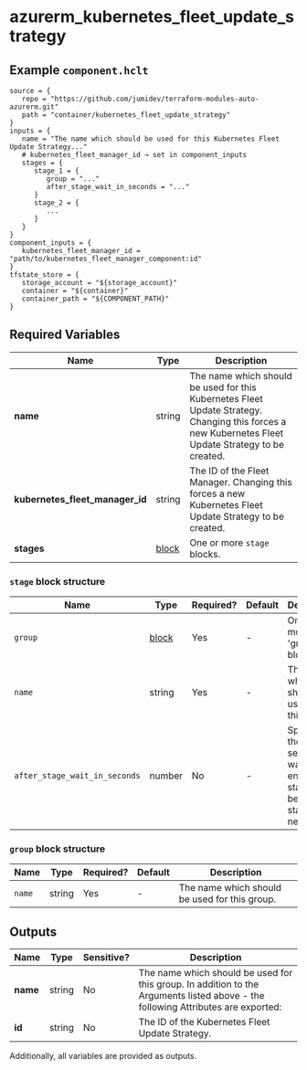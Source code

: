 # azurerm_kubernetes_fleet_update_strategy



## Example `component.hclt`

```hcl
source = {
   repo = "https://github.com/jumidev/terraform-modules-auto-azurerm.git"   
   path = "container/kubernetes_fleet_update_strategy"   
}
inputs = {
   name = "The name which should be used for this Kubernetes Fleet Update Strategy..."   
   # kubernetes_fleet_manager_id → set in component_inputs
   stages = {
      stage_1 = {
         group = "..."         
         after_stage_wait_in_seconds = "..."         
      }      
      stage_2 = {
         ...
      }      
   }   
}
component_inputs = {
   kubernetes_fleet_manager_id = "path/to/kubernetes_fleet_manager_component:id"   
}
tfstate_store = {
   storage_account = "${storage_account}"   
   container = "${container}"   
   container_path = "${COMPONENT_PATH}"   
}
```

## Required Variables

| Name | Type |  Description |
| ---- | --------- |  ----------- |
| **name** | string |  The name which should be used for this Kubernetes Fleet Update Strategy. Changing this forces a new Kubernetes Fleet Update Strategy to be created. | 
| **kubernetes_fleet_manager_id** | string |  The ID of the Fleet Manager. Changing this forces a new Kubernetes Fleet Update Strategy to be created. | 
| **stages** | [block](#stage-block-structure) |  One or more `stage` blocks. | 

### `stage` block structure

| Name | Type | Required? | Default | Description |
| ---- | ---- | --------- | ------- | ----------- |
| `group` | [block](#group-block-structure) | Yes | - | One or more 'group' blocks. |
| `name` | string | Yes | - | The name which should be used for this stage. |
| `after_stage_wait_in_seconds` | number | No | - | Specifies the time in seconds to wait at the end of this stage before starting the next one. |

### `group` block structure

| Name | Type | Required? | Default | Description |
| ---- | ---- | --------- | ------- | ----------- |
| `name` | string | Yes | - | The name which should be used for this group. |



## Outputs

| Name | Type | Sensitive? | Description |
| ---- | ---- | --------- | --------- |
| **name** | string | No  | The name which should be used for this group. In addition to the Arguments listed above - the following Attributes are exported: | 
| **id** | string | No  | The ID of the Kubernetes Fleet Update Strategy. | 

Additionally, all variables are provided as outputs.
